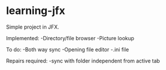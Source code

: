 # learning-jfx

Simple project in JFX.

Implemented:
-Directory/file browser
-Picture lookup


To do:
-Both way sync
-Opening file editor
-.ini file


Repairs required:
-sync with folder independent from active tab
